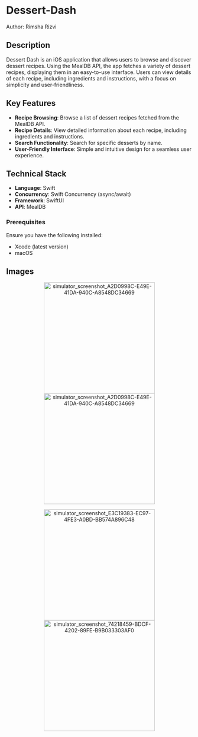# Dessert-Dash
Author: Rimsha Rizvi

## Description
Dessert Dash is an iOS application that allows users to browse and discover dessert recipes. Using the MealDB API, the app fetches a variety of dessert recipes, displaying them in an easy-to-use interface. Users can view details of each recipe, including ingredients and instructions, with a focus on simplicity and user-friendliness.

## Key Features
- **Recipe Browsing**: Browse a list of dessert recipes fetched from the MealDB API.
- **Recipe Details**: View detailed information about each recipe, including ingredients and instructions.
- **Search Functionality**: Search for specific desserts by name.
- **User-Friendly Interface**: Simple and intuitive design for a seamless user experience.

## Technical Stack
- **Language**: Swift
- **Concurrency**: Swift Concurrency (async/await)
- **Framework**: SwiftUI
- **API**: MealDB

### Prerequisites
Ensure you have the following installed:
- Xcode (latest version)
- macOS

## Images

<p align="center">
  <img src="https://github.com/rimsharizv/Dessert-Dash/assets/78344946/81cb4bbf-f834-46ea-8603-ed01cb97a75b" alt="simulator_screenshot_A2D0998C-E49E-41DA-940C-A8548DC34669" width="300"/>
  <img src="https://github.com/rimsharizv/Dessert-Dash/assets/78344946/57158044-5aed-45ac-8ecb-77fcb6e177a1" alt="simulator_screenshot_A2D0998C-E49E-41DA-940C-A8548DC34669" width="300"/>
</p>
<p align="center">
  <img src="https://github.com/rimsharizv/Dessert-Dash/assets/78344946/08f242c8-cb7c-469b-bd32-83c6e25687dd" alt="simulator_screenshot_E3C19383-EC97-4FE3-A0BD-BB574A896C48" width="300"/>
  <img src="https://github.com/rimsharizv/Dessert-Dash/assets/78344946/19c1ad87-2fec-4229-9219-a53b52c6ec8b" alt="simulator_screenshot_74218459-BDCF-4202-89FE-B9B033303AF0" width="300"/>
</p>




